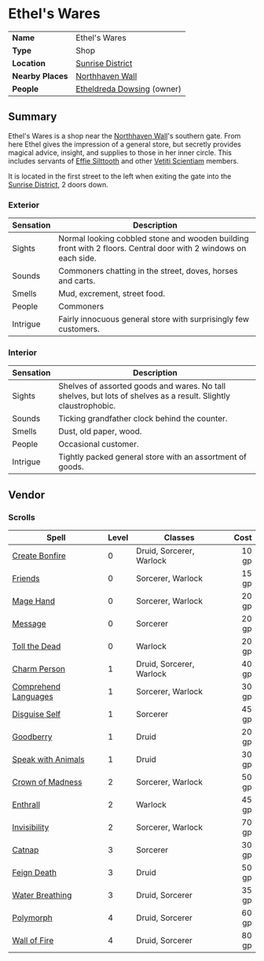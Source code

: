 # Ethel's Wares

|||
| --- | --- |
| **Name** | Ethel's Wares |
| **Type** | Shop |
| **Location** | [Sunrise District](../../districts/sunrise-district.md) |
| **Nearby Places** | [Northhaven Wall](../../structures/northhaven-wall.md) |
| **People** | [Etheldreda Dowsing](../../../characters/etheldreda-dowsing.md) (owner) |

## Summary

Ethel's Wares is a shop near the [Northhaven Wall](../../structures/northhaven-wall.md)'s southern gate. From here Ethel gives the impression of a general store, but secretly provides magical advice, insight, and supplies to those in her inner circle. This includes servants of [Effie Silttooth](../../../characters/effie-silttooth.md) and other [Vetiti Scientiam](../../../organisations/vetiti-scientiam.md) members.

It is located in the first street to the left when exiting the gate into the [Sunrise District](../../districts/sunrise-district.md), 2 doors down.

### Exterior

| Sensation | Description |
| ---- | --- |
| Sights | Normal looking cobbled stone and wooden building front with 2 floors. Central door with 2 windows on each side. |
| Sounds | Commoners chatting in the street, doves, horses and carts. |
| Smells | Mud, excrement, street food. |
| People | Commoners |
| Intrigue | Fairly innocuous general store with surprisingly few customers. |

### Interior

| Sensation | Description |
| ---- | --- |
| Sights | Shelves of assorted goods and wares. No tall shelves, but lots of shelves as a result. Slightly claustrophobic. |
| Sounds | Ticking grandfather clock behind the counter. |
| Smells | Dust, old paper, wood. |
| People | Occasional customer. |
| Intrigue | Tightly packed general store with an assortment of goods. |

## Vendor

### Scrolls

| Spell | Level | Classes | Cost |
| --- | --- | --- | ---:|
| [Create Bonfire](https://www.dndbeyond.com/spells/create-bonfire) | 0 | Druid, Sorcerer, Warlock | 10 gp |
| [Friends](https://www.dndbeyond.com/spells/friends) | 0 | Sorcerer, Warlock | 15 gp |
| [Mage Hand](https://www.dndbeyond.com/spells/mage-hand) | 0 | Sorcerer, Warlock | 20 gp |
| [Message](https://www.dndbeyond.com/spells/message) | 0 | Sorcerer | 20 gp |
| [Toll the Dead](https://www.dndbeyond.com/spells/toll-the-dead) | 0 | Warlock | 20 gp |
| [Charm Person](https://www.dndbeyond.com/spells/charm-person) | 1 | Druid, Sorcerer, Warlock | 40 gp |
| [Comprehend Languages](https://www.dndbeyond.com/spells/comprehend-languages) | 1 | Sorcerer, Warlock | 30 gp |
| [Disguise Self](https://www.dndbeyond.com/spells/disguise-self) | 1 | Sorcerer | 45 gp |
| [Goodberry](https://www.dndbeyond.com/spells/goodberry) | 1 | Druid | 20 gp |
| [Speak with Animals](https://www.dndbeyond.com/spells/speak-with-animals) | 1 | Druid | 30 gp |
| [Crown of Madness](https://www.dndbeyond.com/spells/crown-of-madness) | 2 | Sorcerer, Warlock | 50 gp |
| [Enthrall](https://www.dndbeyond.com/spells/enthrall) | 2 | Warlock | 45 gp |
| [Invisibility](https://www.dndbeyond.com/spells/invisibility) | 2 | Sorcerer, Warlock | 70 gp |
| [Catnap](https://www.dndbeyond.com/spells/catnap) | 3 | Sorcerer | 30 gp |
| [Feign Death](https://www.dndbeyond.com/spells/feign-death) | 3 | Druid | 50 gp |
| [Water Breathing](https://www.dndbeyond.com/spells/water-breathing) | 3 | Druid, Sorcerer | 35 gp |
| [Polymorph](https://www.dndbeyond.com/spells/polymorph) | 4 | Druid, Sorcerer | 60 gp |
| [Wall of Fire](https://www.dndbeyond.com/spells/wall-of-fire) | 4 | Druid, Sorcerer | 80 gp |
